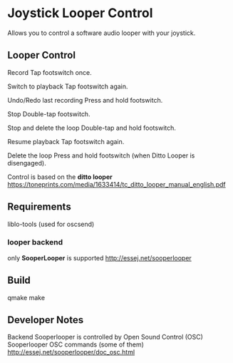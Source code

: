 Joystick Looper Control
========================
Allows you to control a software audio looper with your joystick. 

Looper Control
------------------------
Record Tap footswitch once.

Switch to playback Tap footswitch again.

Undo/Redo last recording Press and hold footswitch.

Stop Double-tap footswitch.

Stop and delete the loop Double-tap and hold footswitch.

Resume playback Tap footswitch again.

Delete the loop Press and hold footswitch (when Ditto Looper is disengaged). 


Control is based on the **ditto looper** https://toneprints.com/media/1633414/tc_ditto_looper_manual_english.pdf

Requirements
------------------------
liblo-tools (used for oscsend)

### looper backend

only **SooperLooper** is supported
http://essej.net/sooperlooper

Build
------------------------
qmake
make

Developer Notes
------------------------
Backend Sooperlooper is controlled by Open Sound Control (OSC)
Sooperlooper OSC commands (some of them)
http://essej.net/sooperlooper/doc_osc.html



